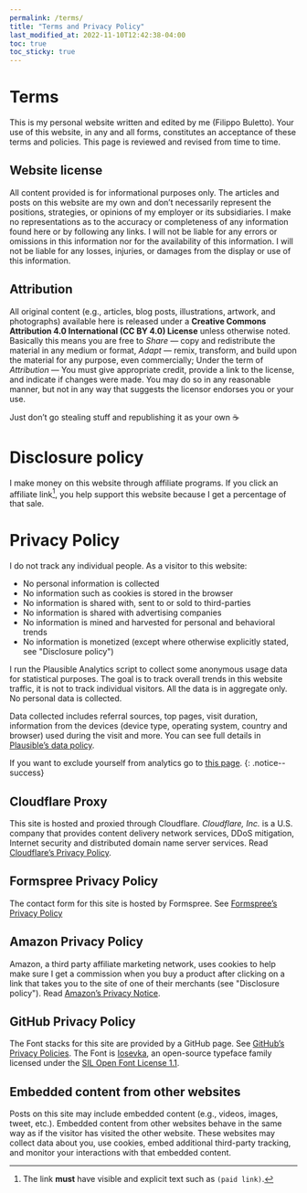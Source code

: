 ```yaml
---
permalink: /terms/
title: "Terms and Privacy Policy"
last_modified_at: 2022-11-10T12:42:38-04:00
toc: true
toc_sticky: true
---
```


# Terms

This is my personal website written and edited by me (Filippo Buletto). Your use of this website, in any and all forms, constitutes an acceptance of these terms and policies. This page is reviewed and revised from time to time.

## Website license

All content provided is for informational purposes only. The articles and posts on this website are my own and don’t necessarily represent the positions, strategies, or opinions of my employer or its subsidiaries. I make no representations as to the accuracy or completeness of any information found here or by following any links. I will not be liable for any errors or omissions in this information nor for the availability of this information. I will not be liable for any losses, injuries, or damages from the display or use of this information.

## Attribution

All original content (e.g., articles, blog posts, illustrations, artwork, and photographs) available here is released under a **Creative Commons Attribution 4.0 International (CC BY 4.0) License** unless otherwise noted. Basically this means you are free to *Share* — copy and redistribute the material in any medium or format, *Adapt* — remix, transform, and build upon the material for any purpose, even commercially; Under the term of *Attribution* — You must give appropriate credit, provide a link to the license, and indicate if changes were made. You may do so in any reasonable manner, but not in any way that suggests the licensor endorses you or your use.

Just don’t go stealing stuff and republishing it as your own :coffee:

# Disclosure policy

I make money on this website through affiliate programs. If you click an affiliate link[^affiliate], you help support this website because I get a percentage of that sale.

# Privacy Policy

I do not track any individual people. As a visitor to this website:

- No personal information is collected
- No information such as cookies is stored in the browser
- No information is shared with, sent to or sold to third-parties
- No information is shared with advertising companies
- No information is mined and harvested for personal and behavioral trends
- No information is monetized (except where otherwise explicitly stated, see "Disclosure policy")

I run the Plausible Analytics script to collect some anonymous usage data for statistical purposes. The goal is to track overall trends in this website traffic, it is not to track individual visitors. All the data is in aggregate only. No personal data is collected.

Data collected includes referral sources, top pages, visit duration, information from the devices (device type, operating system, country and browser) used during the visit and more. You can see full details in [Plausible’s data policy](https://plausible.io/data-policy).

If you want to exclude yourself from analytics go to [this page](/plausible-exclude/).
{: .notice--success}

## Cloudflare Proxy

This site is hosted and proxied through Cloudflare. *Cloudflare, Inc.* is a U.S. company that provides content delivery network services, DDoS mitigation, Internet security and distributed domain name server services. Read [Cloudflare’s Privacy Policy](https://www.cloudflare.com/privacypolicy/).

## Formspree Privacy Policy

The contact form for this site is hosted by Formspree. See [Formspree’s Privacy Policy](https://formspree.io/legal/privacy-policy/)

## Amazon Privacy Policy

Amazon, a third party affiliate marketing network, uses cookies to help make sure I get a commission when you buy a product after clicking on a link that takes you to the site of one of their merchants (see "Disclosure policy"). Read [Amazon’s Privacy Notice](https://www.amazon.it/gp/help/customer/display.html?nodeId=200545460).

## GitHub Privacy Policy

The Font stacks for this site are provided by a GitHub page. See [GitHub’s Privacy Policies](https://docs.github.com/en/site-policy/privacy-policies). The Font is [Iosevka](https://typeof.net/Iosevka/), an open-source typeface family licensed under the [SIL Open Font License 1.1](https://github.com/be5invis/Iosevka/blob/main/LICENSE.md).

## Embedded content from other websites

Posts on this site may include embedded content (e.g., videos, images, tweet, etc.). Embedded content from other websites behave in the same way as if the visitor has visited the other website. These websites may collect data about you, use cookies, embed additional third-party tracking, and monitor your interactions with that embedded content.

[^affiliate]: The link **must** have visible and explicit text such as `(paid link)`.
